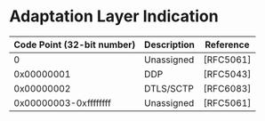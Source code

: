 # Adaptation Layer Indication

| Code Point (32-bit number) | Description | Reference |
| -------------------------- | ----------- | --------- |
| 0 | Unassigned | [RFC5061] |
| 0x00000001 | DDP | [RFC5043] |
| 0x00000002 | DTLS/SCTP | [RFC6083] |
| 0x00000003-0xffffffff | Unassigned | [RFC5061] |
